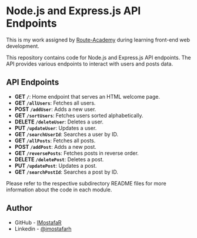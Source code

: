 # Node.js and Express.js API Endpoints

This is my work assigned by [Route-Academy](https://www.linkedin.com/company/routeacademy/mycompany/) during learning front-end web development.

This repository contains code for Node.js and Express.js API endpoints. The API provides various endpoints to interact with users and posts data.

## API Endpoints

- **GET `/`**: Home endpoint that serves an HTML welcome page.
- **GET `/allUsers`**: Fetches all users.
- **POST `/addUser`**: Adds a new user.
- **GET `/sortUsers`**: Fetches users sorted alphabetically.
- **DELETE `/deleteUser`**: Deletes a user.
- **PUT `/updateUser`**: Updates a user.
- **GET `/searchUserId`**: Searches a user by ID.
- **GET `/allPosts`**: Fetches all posts.
- **POST `/addPost`**: Adds a new post.
- **GET `/reversePosts`**: Fetches posts in reverse order.
- **DELETE `/deletePost`**: Deletes a post.
- **PUT `/updatePost`**: Updates a post.
- **GET `/searchPostId`**: Searches a post by ID.

Please refer to the respective subdirectory README files for more information about the code in each module.

## Author

- GitHub - [IMostafaR](https://github.com/IMostafaR)
- Linkedin - [@imostafarh](https://www.linkedin.com/in/imostafarh/)
